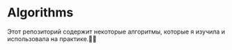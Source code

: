 # Algorithms
Этот репозиторий содержит некоторые алгоритмы, которые я изучила и использовала на практике.👩‍💻
